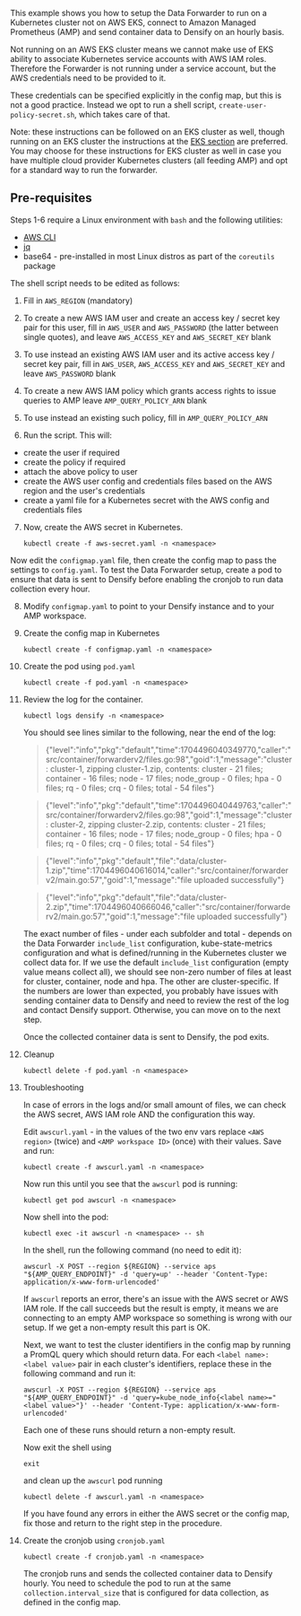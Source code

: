 This example shows you how to setup the Data Forwarder to run on a Kubernetes cluster not on AWS EKS, connect to Amazon Managed Prometheus (AMP) and send container data to Densify on an hourly basis.

Not running on an AWS EKS cluster means we cannot make use of EKS ability to associate Kubernetes service accounts with AWS IAM roles. Therefore the Forwarder is not running under a service account, but the AWS credentials need to be provided to it.

These credentials can be specified explicitly in the config map, but this is not a good practice. Instead we opt to run a shell script, `create-user-policy-secret.sh`, which takes care of that.

Note: these instructions can be followed on an EKS cluster as well, though running on an EKS cluster the instructions at the [EKS section](../eks) are preferred. You may choose for these instructions for EKS cluster as well in case you have multiple cloud provider Kubernetes clusters (all feeding AMP) and opt for a standard way to run the forwarder.

## Pre-requisites

Steps 1-6 require a Linux environment with `bash` and the following utilities:

* [AWS CLI](https://docs.aws.amazon.com/cli/latest/userguide/getting-started-install.html#getting-started-install-instructions)
* [jq](https://jqlang.github.io/jq/)
* base64 - pre-installed in most Linux distros as part of the `coreutils` package

The shell script needs to be edited as follows:

1. Fill in `AWS_REGION` (mandatory)

2. To create a new AWS IAM user and create an access key / secret key pair for this user, fill in `AWS_USER` and `AWS_PASSWORD` (the latter between single quotes), and leave `AWS_ACCESS_KEY` and `AWS_SECRET_KEY` blank

3. To use instead an existing AWS IAM user and its active access key / secret key pair, fill in `AWS_USER`, `AWS_ACCESS_KEY` and `AWS_SECRET_KEY` and leave `AWS_PASSWORD` blank

4. To create a new AWS IAM policy which grants access rights to issue queries to AMP leave `AMP_QUERY_POLICY_ARN` blank

5. To use instead an existing such policy, fill in `AMP_QUERY_POLICY_ARN`

6. Run the script. This will:

* create the user if required
* create the policy if required
* attach the above policy to user
* create the AWS user config and credentials files based on the AWS region and the user's credentials
* create a yaml file for a Kubernetes secret with the AWS config and credentials files

7. Now, create the AWS secret in Kubernetes.
    
    `kubectl create -f aws-secret.yaml -n <namespace>`

Now edit the `configmap.yaml` file, then create the config map to pass the settings to `config.yaml`. To test the Data Forwarder setup, create a pod to ensure that data is sent to Densify before enabling the cronjob to run data collection every hour.

8. Modify `configmap.yaml` to point to your Densify instance and to your AMP workspace.

9. Create the config map in Kubernetes
    
    `kubectl create -f configmap.yaml -n <namespace>`
	
10. Create the pod using `pod.yaml`
    
    `kubectl create -f pod.yaml -n <namespace>`
	
11. Review the log for the container.
	
	`kubectl logs densify -n <namespace>`
	
	You should see lines similar to the following, near the end of the log:

	> {"level":"info","pkg":"default","time":1704496040349770,"caller":"src/container/forwarderv2/files.go:98","goid":1,"message":"cluster : cluster-1, zipping cluster-1.zip, contents: cluster - 21 files; container - 16 files; node - 17 files; node_group - 0 files; hpa - 0 files; rq - 0 files; crq - 0 files; total - 54 files"}

	> {"level":"info","pkg":"default","time":1704496040449763,"caller":"src/container/forwarderv2/files.go:98","goid":1,"message":"cluster : cluster-2, zipping cluster-2.zip, contents: cluster - 21 files; container - 16 files; node - 17 files; node_group - 0 files; hpa - 0 files; rq - 0 files; crq - 0 files; total - 54 files"}

	> {"level":"info","pkg":"default","file":"data/cluster-1.zip","time":1704496040616014,"caller":"src/container/forwarderv2/main.go:57","goid":1,"message":"file uploaded successfully"}

	> {"level":"info","pkg":"default","file":"data/cluster-2.zip","time":1704496040666046,"caller":"src/container/forwarderv2/main.go:57","goid":1,"message":"file uploaded successfully"}

	The exact number of files - under each subfolder and total - depends on the Data Forwarder `include_list` configuration, kube-state-metrics configuration and what is defined/running in the Kubernetes cluster we collect data for. If we use the default `include_list` configuration (empty value means collect all), we should see non-zero number of files at least for cluster, container, node and hpa. The other are cluster-specific.
	If the numbers are lower than expected, you probably have issues with sending container data to Densify and need to review the rest of the log and contact Densify support. Otherwise, you can move on to the next step.
	
	Once the collected container data is sent to Densify, the pod exits.
		
12. Cleanup

    `kubectl delete -f pod.yaml -n <namespace>`

13. Troubleshooting

	In case of errors in the logs and/or small amount of files, we can check the AWS secret, AWS IAM role AND the configuration this way.

	Edit `awscurl.yaml` - in the values of the two env vars replace `<AWS region>` (twice) and `<AMP workspace ID>` (once) with their values. Save and run:

    `kubectl create -f awscurl.yaml -n <namespace>`

	Now run this until you see that the `awscurl` pod is running:

    `kubectl get pod awscurl -n <namespace>`

	Now shell into the pod:

    `kubectl exec -it awscurl -n <namespace> -- sh`

	In the shell, run the following command (no need to edit it):
	
    `awscurl -X POST --region ${REGION} --service aps "${AMP_QUERY_ENDPOINT}" -d 'query=up' --header 'Content-Type: application/x-www-form-urlencoded'`
	
	If `awscurl` reports an error, there's an issue with the AWS secret or AWS IAM role. If the call succeeds but the result is empty, it means we are connecting to an empty AMP workspace so something is wrong with our setup. If we get a non-empty result this part is OK.

	Next, we want to test the cluster identifiers in the config map by running a PromQL query which should return data. For each `<label name>: <label value>` pair in each cluster's identifiers, replace these in the following command and run it:

    `awscurl -X POST --region ${REGION} --service aps "${AMP_QUERY_ENDPOINT}" -d 'query=kube_node_info{<label name>="<label value>"}' --header 'Content-Type: application/x-www-form-urlencoded'`

	Each one of these runs should return a non-empty result.

	Now exit the shell using

	`exit`

	and clean up the `awscurl` pod running

    `kubectl delete -f awscurl.yaml -n <namespace>`

	If you have found any errors in either the AWS secret or the config map, fix those and return to the right step in the procedure.

14. Create the cronjob using `cronjob.yaml`
    
    `kubectl create -f cronjob.yaml -n <namespace>`
	
	The cronjob runs and sends the collected container data to Densify hourly. You need to schedule the pod to run at the same `collection.interval_size` that is configured for data collection, as defined in the config map.
